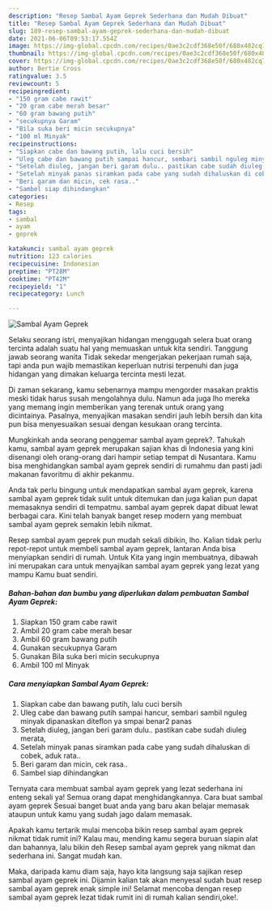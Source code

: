 ```yaml
---
description: "Resep Sambal Ayam Geprek Sederhana dan Mudah Dibuat"
title: "Resep Sambal Ayam Geprek Sederhana dan Mudah Dibuat"
slug: 189-resep-sambal-ayam-geprek-sederhana-dan-mudah-dibuat
date: 2021-06-06T09:53:17.554Z
image: https://img-global.cpcdn.com/recipes/0ae3c2cdf368e50f/680x482cq70/sambal-ayam-geprek-foto-resep-utama.jpg
thumbnail: https://img-global.cpcdn.com/recipes/0ae3c2cdf368e50f/680x482cq70/sambal-ayam-geprek-foto-resep-utama.jpg
cover: https://img-global.cpcdn.com/recipes/0ae3c2cdf368e50f/680x482cq70/sambal-ayam-geprek-foto-resep-utama.jpg
author: Bertie Cross
ratingvalue: 3.5
reviewcount: 5
recipeingredient:
- "150 gram cabe rawit"
- "20 gram cabe merah besar"
- "60 gram bawang putih"
- "secukupnya Garam"
- "Bila suka beri micin secukupnya"
- "100 ml Minyak"
recipeinstructions:
- "Siapkan cabe dan bawang putih, lalu cuci bersih"
- "Uleg cabe dan bawang putih sampai hancur, sembari sambil nguleg minyak dipanaskan diteflon ya smpai benar2 panas"
- "Setelah diuleg, jangan beri garam dulu.. pastikan cabe sudah diuleg merata,"
- "Setelah minyak panas siramkan pada cabe yang sudah dihaluskan di cobek, aduk rata.."
- "Beri garam dan micin, cek rasa.."
- "Sambel siap dihindangkan"
categories:
- Resep
tags:
- sambal
- ayam
- geprek

katakunci: sambal ayam geprek 
nutrition: 123 calories
recipecuisine: Indonesian
preptime: "PT28M"
cooktime: "PT42M"
recipeyield: "1"
recipecategory: Lunch

---
```



![Sambal Ayam Geprek](https://img-global.cpcdn.com/recipes/0ae3c2cdf368e50f/680x482cq70/sambal-ayam-geprek-foto-resep-utama.jpg)

Selaku seorang istri, menyajikan hidangan menggugah selera buat orang tercinta adalah suatu hal yang memuaskan untuk kita sendiri. Tanggung jawab seorang  wanita Tidak sekedar mengerjakan pekerjaan rumah saja, tapi anda pun wajib memastikan keperluan nutrisi terpenuhi dan juga hidangan yang dimakan keluarga tercinta mesti lezat.

Di zaman  sekarang, kamu sebenarnya mampu mengorder masakan praktis meski tidak harus susah mengolahnya dulu. Namun ada juga lho mereka yang memang ingin memberikan yang terenak untuk orang yang dicintainya. Pasalnya, menyajikan masakan sendiri jauh lebih bersih dan kita pun bisa menyesuaikan sesuai dengan kesukaan orang tercinta. 



Mungkinkah anda seorang penggemar sambal ayam geprek?. Tahukah kamu, sambal ayam geprek merupakan sajian khas di Indonesia yang kini disenangi oleh orang-orang dari hampir setiap tempat di Nusantara. Kamu bisa menghidangkan sambal ayam geprek sendiri di rumahmu dan pasti jadi makanan favoritmu di akhir pekanmu.

Anda tak perlu bingung untuk mendapatkan sambal ayam geprek, karena sambal ayam geprek tidak sulit untuk ditemukan dan juga kalian pun dapat memasaknya sendiri di tempatmu. sambal ayam geprek dapat dibuat lewat berbagai cara. Kini telah banyak banget resep modern yang membuat sambal ayam geprek semakin lebih nikmat.

Resep sambal ayam geprek pun mudah sekali dibikin, lho. Kalian tidak perlu repot-repot untuk membeli sambal ayam geprek, lantaran Anda bisa menyiapkan sendiri di rumah. Untuk Kita yang ingin membuatnya, dibawah ini merupakan cara untuk menyajikan sambal ayam geprek yang lezat yang mampu Kamu buat sendiri.

<!--inarticleads1-->

##### Bahan-bahan dan bumbu yang diperlukan dalam pembuatan Sambal Ayam Geprek:

1. Siapkan 150 gram cabe rawit
1. Ambil 20 gram cabe merah besar
1. Ambil 60 gram bawang putih
1. Gunakan secukupnya Garam
1. Gunakan Bila suka beri micin secukupnya
1. Ambil 100 ml Minyak




<!--inarticleads2-->

##### Cara menyiapkan Sambal Ayam Geprek:

1. Siapkan cabe dan bawang putih, lalu cuci bersih
1. Uleg cabe dan bawang putih sampai hancur, sembari sambil nguleg minyak dipanaskan diteflon ya smpai benar2 panas
1. Setelah diuleg, jangan beri garam dulu.. pastikan cabe sudah diuleg merata,
1. Setelah minyak panas siramkan pada cabe yang sudah dihaluskan di cobek, aduk rata..
1. Beri garam dan micin, cek rasa..
1. Sambel siap dihindangkan




Ternyata cara membuat sambal ayam geprek yang lezat sederhana ini enteng sekali ya! Semua orang dapat menghidangkannya. Cara buat sambal ayam geprek Sesuai banget buat anda yang baru akan belajar memasak ataupun untuk kamu yang sudah jago dalam memasak.

Apakah kamu tertarik mulai mencoba bikin resep sambal ayam geprek nikmat tidak rumit ini? Kalau mau, mending kamu segera buruan siapin alat dan bahannya, lalu bikin deh Resep sambal ayam geprek yang nikmat dan sederhana ini. Sangat mudah kan. 

Maka, daripada kamu diam saja, hayo kita langsung saja sajikan resep sambal ayam geprek ini. Dijamin kalian tak akan menyesal sudah buat resep sambal ayam geprek enak simple ini! Selamat mencoba dengan resep sambal ayam geprek lezat tidak rumit ini di rumah kalian sendiri,oke!.

